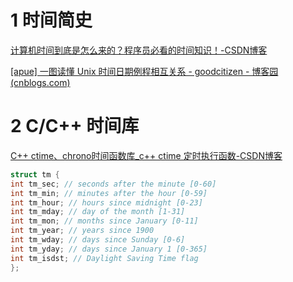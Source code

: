 # 1 时间简史

[计算机时间到底是怎么来的？程序员必看的时间知识！-CSDN博客](https://blog.csdn.net/kevin_tech/article/details/120944679)

[[apue] 一图读懂 Unix 时间日期例程相互关系 - goodcitizen - 博客园 (cnblogs.com)](https://www.cnblogs.com/goodcitizen/p/unix_date_time_api_relationship_in_one_picture.html)

# 2 C/C++ 时间库


[C++ ctime、chrono时间函数库_c++ ctime 定时执行函数-CSDN博客](https://blog.csdn.net/qq_41939214/article/details/103302935)



```c
struct tm { 
int tm_sec; // seconds after the minute [0-60] 
int tm_min; // minutes after the hour [0-59] 
int tm_hour; // hours since midnight [0-23] 
int tm_mday; // day of the month [1-31] 
int tm_mon; // months since January [0-11] 
int tm_year; // years since 1900 
int tm_wday; // days since Sunday [0-6] 
int tm_yday; // days since January 1 [0-365] 
int tm_isdst; // Daylight Saving Time flag 
};
```